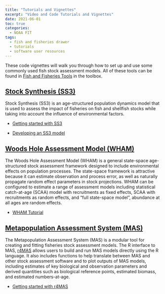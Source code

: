 ```yaml
---
title: "Tutorials and Vignettes"
excerpt: "Video and Code Tutorials and Vignettes"
date: 2021-06-01
toc: true
categories:
  - NOAA FIT
tags:
  - fish and fisheries drawer
  - tutorials
  - software user resources
---
```

These code vignettes will walk you through how to set up and use some commonly used fish stock assessment models. All of these tools can be found in [Fish and Fisheries Tools](https://nmfs-fish-tools.github.io/) in the toolbox.

## [Stock Synthesis (SS3)](https://vlab.ncep.noaa.gov/web/stock-synthesis)
Stock Synthesis (SS3) is an age-structured population dynamics model that is used to assess the impact of fisheries on fish and shellfish stocks while taking into account the influence of environmental factors.

- [Getting started with SS3](https://nmfs-stock-synthesis.github.io/doc/Getting_Started_SS.html)

- [Developing an SS3 model](https://nmfs-stock-synthesis.github.io/doc/ss_model_tips.html)

## [Woods Hole Assessment Model (WHAM)](https://timjmiller.github.io/wham/)
The Woods Hole Assessment Model (WHAM) is a general state-space age-structured stock assessment framework designed to include environmental effects on population processes. The state-space framework is attractive because it can estimate observation and process error, as well as naturally propagate random effect parameters in stock projections. WHAM can be configured to estimate a range of assessment models including statistical catch-at-age (SCAA) model with recruitments as fixed effects, SCAA with recruitments as random effects, and “full state-space model”, abundance at all ages are random effects.

- [WHAM Tutorial](https://timjmiller.github.io/wham/articles/index.html)

## [Metapopulation Assessment System (MAS)](https://nmfs-fish-tools.github.io/MAS/)
The Metapopulation Assessment System (MAS) is a modular tool for creating and fitting fisheries stock assessment models. The R interface to MAS, [r4MAS](https://nmfs-fish-tools.github.io/r4MAS/index.html) allows users to build and run MAS models directly using the R language. It also includes functions to help translate between MAS and other stock assessment software and to plot outputs of MAS models, including estimates of key biological and observation parameters and derived quantities such as biological reference points, estimated biomass, and estimated numbers-at-age.

- [Getting started with r4MAS](https://nmfs-fish-tools.github.io/r4MAS/articles/001_Introduction.html)
